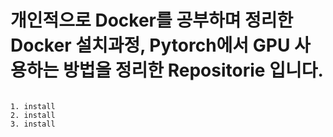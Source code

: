 # 개인적으로 Docker를 공부하며 정리한 Docker 설치과정, Pytorch에서 GPU 사용하는 방법을 정리한 Repositorie 입니다.

<pre>
<code>
1. install
2. install
3. install
</code>
</pre>
